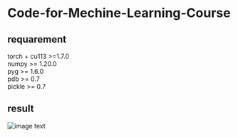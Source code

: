 # Code-for-Mechine-Learning-Course
## requarement
torch + cu113 >=1.7.0<br/>
numpy >= 1.20.0<br/>
pyg >= 1.6.0<br/>
pdb >= 0.7<br/>
pickle >= 0.7<br/>
## result
![image text](https://github.com/******/dbscan_clustering_algorithm/blob/master/data/dbscan_performance_comparison.png "DBSCAN Performance Comparison")
